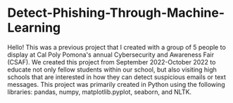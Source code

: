 # Detect-Phishing-Through-Machine-Learning

Hello! This was a previous project that I created with a group of 5 people to display at Cal Poly Pomona's annual Cybersecurity and Awareness Fair (CSAF). We created this project from September 2022-October 2022 to educate not only fellow students
within our school, but also visiting high schools that are interested in how they can detect suspicious emails or text messages. This project was primarily created in Python using the following libraries: pandas, numpy, matplotlib.pyplot, seaborn,
and NLTK.
